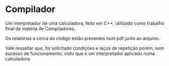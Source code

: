 # Compilador
Um interpretador de uma calculadora, feito em C++, utilizado como trabalho final da matéria de Compiladores.

Os relatórias a cerca do código estão presentes num pdf junto ao arquivo. 

Vale ressaltar que, foi solicitado condições e laços de repetição porém, sem sucesso de funcionamento, visto que é um interpretador aplicado numa calculadora.
